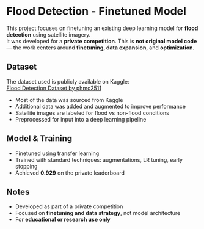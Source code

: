 # Flood Detection - Finetuned Model

This project focuses on finetuning an existing deep learning model for **flood detection** using satellite imagery.  
It was developed for a **private competition**. 
This is **not original model code** — the work centers around **finetuning, data expansion**, and **optimization**.

##  Dataset

The dataset used is publicly available on Kaggle:  
[Flood Detection Dataset by phmc2511](https://www.kaggle.com/datasets/phmc2511/hehehe)

- Most of the data was sourced from Kaggle
- Additional data was added and augmented to improve performance
- Satellite images are labeled for flood vs non-flood conditions
- Preprocessed for input into a deep learning pipeline

##  Model & Training
- Finetuned using transfer learning
- Trained with standard techniques: augmentations, LR tuning, early stopping
- Achieved **0.929** on the private leaderboard

##  Notes

- Developed as part of a private competition
- Focused on **finetuning and data strategy**, not model architecture
- For **educational or research use only**

